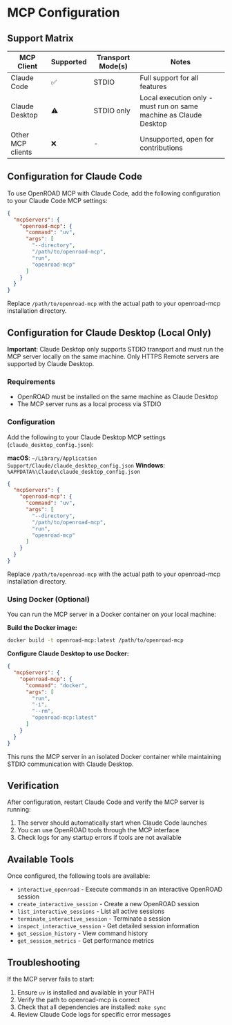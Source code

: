 # MCP Configuration

## Support Matrix

| MCP Client | Supported | Transport Mode(s) | Notes |
|------------|--------|------------------|-------|
| Claude Code | ✅ | STDIO | Full support for all features |
| Claude Desktop | ⚠️ | STDIO only | Local execution only - must run on same machine as Claude Desktop |
| Other MCP clients | ❌ | - | Unsupported, open for contributions |

## Configuration for Claude Code

To use OpenROAD MCP with Claude Code, add the following configuration to your Claude Code MCP settings:

```json
{
  "mcpServers": {
    "openroad-mcp": {
      "command": "uv",
      "args": [
        "--directory",
        "/path/to/openroad-mcp",
        "run",
        "openroad-mcp"
      ]
    }
  }
}
```

Replace `/path/to/openroad-mcp` with the actual path to your openroad-mcp installation directory.

## Configuration for Claude Desktop (Local Only)

**Important**: Claude Desktop only supports STDIO transport and must run the MCP server locally on the same machine. Only HTTPS Remote servers are supported by Claude Desktop.

### Requirements
- OpenROAD must be installed on the same machine as Claude Desktop
- The MCP server runs as a local process via STDIO

### Configuration

Add the following to your Claude Desktop MCP settings (`claude_desktop_config.json`):

**macOS**: `~/Library/Application Support/Claude/claude_desktop_config.json`
**Windows**: `%APPDATA%\Claude\claude_desktop_config.json`

```json
{
  "mcpServers": {
    "openroad-mcp": {
      "command": "uv",
      "args": [
        "--directory",
        "/path/to/openroad-mcp",
        "run",
        "openroad-mcp"
      ]
    }
  }
}
```

Replace `/path/to/openroad-mcp` with the actual path to your openroad-mcp installation directory.

### Using Docker (Optional)

You can run the MCP server in a Docker container on your local machine:

**Build the Docker image:**
```bash
docker build -t openroad-mcp:latest /path/to/openroad-mcp
```

**Configure Claude Desktop to use Docker:**
```json
{
  "mcpServers": {
    "openroad-mcp": {
      "command": "docker",
      "args": [
        "run",
        "-i",
        "--rm",
        "openroad-mcp:latest"
      ]
    }
  }
}
```

This runs the MCP server in an isolated Docker container while maintaining STDIO communication with Claude Desktop.

## Verification

After configuration, restart Claude Code and verify the MCP server is running:

1. The server should automatically start when Claude Code launches
2. You can use OpenROAD tools through the MCP interface
3. Check logs for any startup errors if tools are not available

## Available Tools

Once configured, the following tools are available:

- `interactive_openroad` - Execute commands in an interactive OpenROAD session
- `create_interactive_session` - Create a new OpenROAD session
- `list_interactive_sessions` - List all active sessions
- `terminate_interactive_session` - Terminate a session
- `inspect_interactive_session` - Get detailed session information
- `get_session_history` - View command history
- `get_session_metrics` - Get performance metrics

## Troubleshooting

If the MCP server fails to start:

1. Ensure `uv` is installed and available in your PATH
2. Verify the path to openroad-mcp is correct
3. Check that all dependencies are installed: `make sync`
4. Review Claude Code logs for specific error messages

